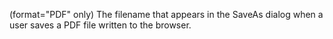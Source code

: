 (format="PDF" only) The filename that appears in the SaveAs dialog when a user saves a PDF file written to the browser.
